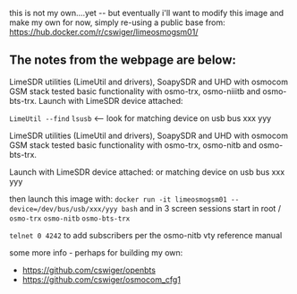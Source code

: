 this is not my own....yet -- but eventually i'll want to modify this image and make my own
for now, simply re-using a public base from: 
 https://hub.docker.com/r/cswiger/limeosmogsm01/

 The notes from the webpage are below:
----------------------------------------------------------------------------
LimeSDR utilities (LimeUtil and drivers), SoapySDR and UHD with 
osmocom GSM stack tested basic functionality with osmo-trx, 
osmo-niiitb and osmo-bts-trx. Launch with LimeSDR device attached:

```LimeUtil --find```
```lsusb``` <-- look for matching device on usb bus xxx yyy

 LimeSDR utilities (LimeUtil and drivers), SoapySDR and UHD with 
 osmocom GSM stack tested basic functionality with osmo-trx, osmo-nitb 
 and osmo-bts-trx. 

 Launch with LimeSDR device attached:
 or matching device on usb bus xxx yyy

 then launch this image with:
 ```docker run -it limeosmogsm01 --device=/dev/bus/usb/xxx/yyy bash```
 and in 3 screen sessions start in root /
 ```osmo-trx```
 ```osmo-nitb```
 ```osmo-bts-trx```

```telnet 0 4242``` to add subscribers per the osmo-nitb vty reference manual

some more info - perhaps for building my own: 
* https://github.com/cswiger/openbts
* https://github.com/cswiger/osmocom_cfg1
